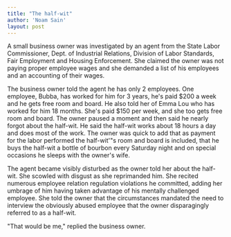 ```yaml
---
title: "The half-wit"
author: 'Noam Sain'
layout: post
---
```


A small business owner was investigated by an agent from the State Labor Commissioner, Dept. of Industrial Relations, Division of Labor Standards, Fair Employment and Housing Enforcement. She claimed the owner was not paying proper employee wages and she demanded a list of his employees and an accounting of their wages.

The business owner told the agent he has only 2 employees. One employee, Bubba, has worked for him for 3 years, he's paid $200 a week and he gets free room and board. He also told her of Emma Lou who has worked for him 18 months. She's paid $150 per week, and she too gets free room and board. The owner paused a moment and then said he nearly forgot about the half-wit. He said the half-wit works about 18 hours a day and does most of the work. The owner was quick to add that as payment for the labor performed the half-wit'"s room and board is included, that he buys the half-wit a bottle of bourbon every Saturday night and on special occasions he sleeps with the owner's wife.

The agent became visibly disturbed as the owner told her about the half-wit. She scowled with disgust as she reprimanded him. She recited numerous employee relation regulation violations he committed, adding her umbrage of him having taken advantage of his mentally challenged employee. She told the owner that the circumstances mandated the need to interview the obviously abused employee that the owner disparagingly referred to as a half-wit.

"That would be me," replied the business owner.